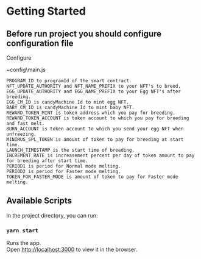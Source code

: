 # Getting Started
## Before run project you should configure configuration file
Configure

~config\main.js

    PROGRAM_ID to programId of the smart contract.
    NFT_UPDATE_AUTHORITY and NFT_NAME_PREFIX to your NFT's to breed.
    EGG_UPDATE_AUTHORITY and EGG_NAME_PREFIX to your Egg NFT's after breeding.
    EGG_CM_ID is candyMachine Id to mint egg NFT.
    BABY_CM_ID is candyMachine Id to mint baby NFT.
    REWARD_TOKEN_MINT is token address which you pay for breeding.
    REWARD_TOKEN_ACCOUNT is token account to which you pay for breeding and fast melt.
    BURN_ACCOUNT is token account to which you send your egg NFT when unfreezing.
    MINIMUS_SPL_TOKEN is amount of token to pay for breeding at start time.
    LAUNCH_TIMESTAMP is the start time of breeding.
    INCREMENT RATE is increasement percent per day of token amount to pay for breeding after start time. 
    PERIOD1 is period for Normal mode melting.
    PERIOD2 is period for Faster mode melting.
    TOKEN_FOR_FASTER_MODE is amount of token to pay for Faster mode melting.
## Available Scripts

In the project directory, you can run:

### `yarn start`

Runs the app.\
Open [http://localhost:3000](http://localhost:3000) to view it in the browser.



